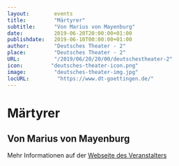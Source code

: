 ```yaml
---
layout:        events
title:         "Märtyrer"
subtitle:      "Von Marius von Mayenburg"
date:          2019-06-20T20:00:00+01:00
publishdate:   2019-06-10T00:00:00+01:00
author:        "Deutsches Theater - 2"
place:         "Deutsches Theater - 2"
URL:           "/2019/06/20/20/00/deutschestheater-2"
icon:         "deutsches-theater-icon.png"
image:         "deutsches-theater-img.jpg"
locURL:         "https://www.dt-goettingen.de/"
---
```


Märtyrer
===========

Von Marius von Mayenburg
-----------



Mehr Informationen auf der [Webseite des Veranstalters](https://www.dt-goettingen.de/stueck/maertyrer/)
